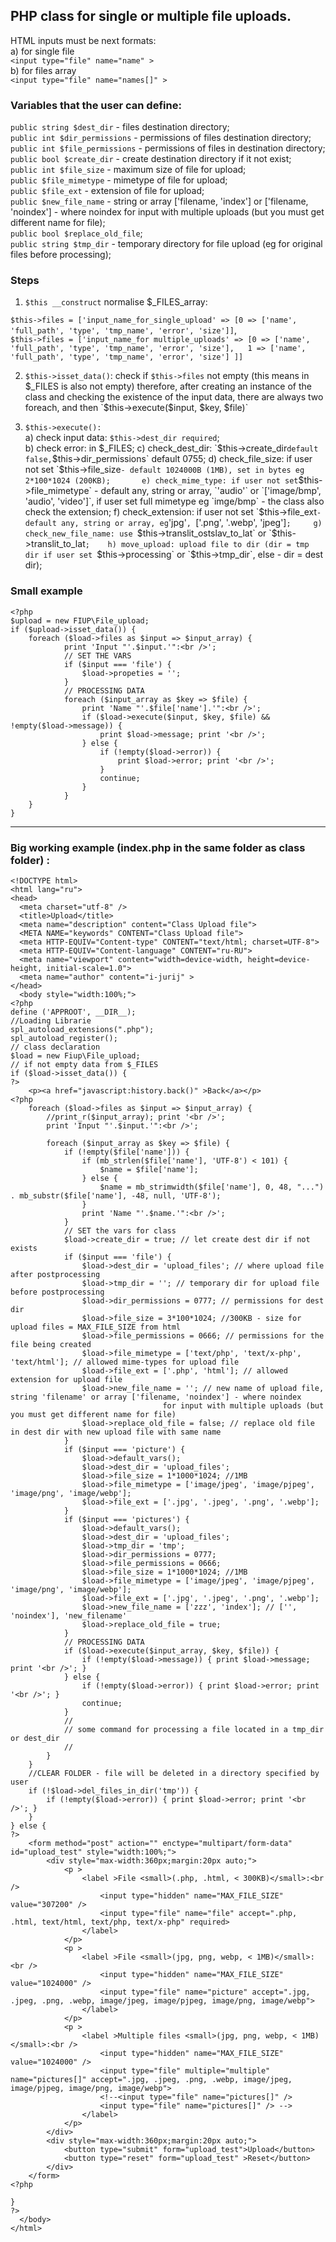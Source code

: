 ## PHP class for single or multiple file uploads.

HTML inputs must be next formats:   
a) for single file   
``` <input type="file" name="name" > ```   
b) for files array        
``` <input type="file" name="names[]" > ```  
### Variables that the user can define:   
`public string $dest_dir` - files destination directory;   
`public int $dir_permissions` - permissions of files destination directory;   
`public int $file_permissions` - permissions of files in destination directory;   
`public bool $create_dir` - create destination directory if it not exist;  
`public int $file_size` - maximum size of file for upload;   
`public $file_mimetype` - mimetype of file for upload;   
`public $file_ext` - extension of file for upload;   
`public $new_file_name` - string or array ['filename, 'index'] or ['filename, 'noindex'] - where noindex for input with multiple uploads (but you must get different name for file);   
`public bool $replace_old_file`;   
`public string $tmp_dir` - temporary directory for file upload (eg for original files before processing);   
    
### Steps   
1. `$this __construct` normalise $_FILES_array:
   
`$this->files = ['input_name_for_single_upload' =>
[0 => ['name', 'full_path', 'type', 'tmp_name', 'error', 'size']]`,    
`$this->files = ['input_name_for multiple_uploads' => [0 => ['name', 'full_path', 'type', 'tmp_name', 'error', 'size'],   1 => ['name', 'full_path', 'type', 'tmp_name', 'error', 'size'] ]]`   

2. `$this->isset_data()`: check if `$this->files` not empty (this means in $_FILES is also not empty)    
therefore, after creating an instance of the class and checking the existence of the input data, there are always two foreach, and then   
`$this->execute($input, $key, $file)`    

3. `$this->execute():`   
a) check input data: `$this->dest_dir required`;   
b) check error: in $_FILES;   
c) check_dest_dir: `$this->create_dir` default false, `$this->dir_permissions` default 0755;   
d) check_file_size: if user not set `$this->file_size` - default 1024000B (1MB), set in bytes eg 2*100*1024 (200KB);      
e) check_mime_type: if user not set `$this->file_mimetype` - default any, string or array, `'audio'` or `['image/bmp', 'audio', 'video']`,
if user set full mimetype eg `imge/bmp` - the class also check the extension;   
f) check_extension: if user not set `$this->file_ext` - default any, string or array, eg `'jpg'`, `['.png', '.webp', 'jpeg']`;    
g) check_new_file_name: use `$this->translit_ostslav_to_lat` or `$this->translit_to_lat`;   
h) move_upload: upload file to dir (dir = tmp dir if user set `$this->processing` or `$this->tmp_dir`, else - dir = dest dir);

### Small example
```
<?php   
$upload = new FIUP\File_upload;   
if ($upload->isset_data()) {   
	foreach ($load->files as $input => $input_array) {   
 			print 'Input "'.$input.'":<br />';   
			// SET THE VARS   
			if ($input === 'file') {
				$load->propeties = '';
			}
			// PROCESSING DATA  
			foreach ($input_array as $key => $file) {   
				print 'Name "'.$file['name'].'":<br />';    
				if ($load->execute($input, $key, $file) && !empty($load->message)) {   
					print $load->message; print '<br />';  
				} else {   
					if (!empty($load->error)) {
						print $load->error; print '<br />';
					}      
					continue;   
				}   
			}   
	}   
}
```
____   

### Big working example (index.php in the same folder as class folder) :
```
<!DOCTYPE html>
<html lang="ru">
<head>
  <meta charset="utf-8" />
  <title>Upload</title>
  <meta name="description" content="Class Upload file">
  <META NAME="keywords" CONTENT="Class Upload file">
  <meta HTTP-EQUIV="Content-type" CONTENT="text/html; charset=UTF-8">
  <meta HTTP-EQUIV="Content-language" CONTENT="ru-RU">
  <meta name="viewport" content="width=device-width, height=device-height, initial-scale=1.0">
  <meta name="author" content="i-jurij" >
</head>
  <body style="width:100%;">
<?php
define ('APPROOT', __DIR__);
//Loading Librarie
spl_autoload_extensions(".php");
spl_autoload_register();
// class declaration
$load = new Fiup\File_upload;
// if not empty data from $_FILES
if ($load->isset_data()) {
?>
	<p><a href="javascript:history.back()" >Back</a></p>
<?php
	foreach ($load->files as $input => $input_array) {
		//print_r($input_array); print '<br />';
		print 'Input "'.$input.'":<br />';

		foreach ($input_array as $key => $file) {
			if (!empty($file['name'])) {
				if (mb_strlen($file['name'], 'UTF-8') < 101) {
					$name = $file['name'];
				} else {
					$name = mb_strimwidth($file['name'], 0, 48, "...") . mb_substr($file['name'], -48, null, 'UTF-8');
				}
				print 'Name "'.$name.'":<br />';
			}
			// SET the vars for class
			$load->create_dir = true; // let create dest dir if not exists
			if ($input === 'file') {
				$load->dest_dir = 'upload_files'; // where upload file after postprocessing
				$load->tmp_dir = ''; // temporary dir for upload file before postprocessing
				$load->dir_permissions = 0777; // permissions for dest dir
				$load->file_size = 3*100*1024; //300KB - size for upload files = MAX_FILE_SIZE from html
				$load->file_permissions = 0666; // permissions for the file being created
				$load->file_mimetype = ['text/php', 'text/x-php', 'text/html']; // allowed mime-types for upload file
				$load->file_ext = ['.php', 'html']; // allowed extension for upload file
				$load->new_file_name = ''; // new name of upload file, string 'filename' or array ['filename, 'noindex'] - where noindex
							      for input with multiple uploads (but you must get different name for file)
				$load->replace_old_file = false; // replace old file in dest dir with new upload file with same name
			}
			if ($input === 'picture') {
				$load->default_vars();
				$load->dest_dir = 'upload_files';
				$load->file_size = 1*1000*1024; //1MB
				$load->file_mimetype = ['image/jpeg', 'image/pjpeg', 'image/png', 'image/webp'];
				$load->file_ext = ['.jpg', '.jpeg', '.png', '.webp'];
			}
			if ($input === 'pictures') {
				$load->default_vars();
				$load->dest_dir = 'upload_files';
				$load->tmp_dir = 'tmp';
				$load->dir_permissions = 0777;
				$load->file_permissions = 0666;
				$load->file_size = 1*1000*1024; //1MB
				$load->file_mimetype = ['image/jpeg', 'image/pjpeg', 'image/png', 'image/webp'];
				$load->file_ext = ['.jpg', '.jpeg', '.png', '.webp'];
				$load->new_file_name = ['zzz', 'index']; // ['', 'noindex'], 'new_filename'
				$load->replace_old_file = true;
			}
			// PROCESSING DATA
			if ($load->execute($input_array, $key, $file)) {
				if (!empty($load->message)) { print $load->message; print '<br />'; }
			} else {
				if (!empty($load->error)) { print $load->error; print '<br />'; }
				continue;
			}
			//
			// some command for processing a file located in a tmp_dir or dest_dir
			//
		}
	}
	//CLEAR FOLDER - file will be deleted in a directory specified by user
	if (!$load->del_files_in_dir('tmp')) {
		if (!empty($load->error)) { print $load->error; print '<br />'; }
	}
} else {
?>
	<form method="post" action="" enctype="multipart/form-data" id="upload_test" style="width:100%;">
		<div style="max-width:360px;margin:20px auto;">
	       	<p >
		        <label >File <small>(.php, .html, < 300KB)</small>:<br />
		           	<input type="hidden" name="MAX_FILE_SIZE" value="307200" />
					<input type="file" name="file" accept=".php, .html, text/html, text/php, text/x-php" required>
		        </label>
		    </p>
		    <p >
		        <label >File <small>(jpg, png, webp, < 1MB)</small>:<br />
		            <input type="hidden" name="MAX_FILE_SIZE" value="1024000" />
		            <input type="file" name="picture" accept=".jpg, .jpeg, .png, .webp, image/jpeg, image/pjpeg, image/png, image/webp">
		        </label>
		    </p>
		    <p >
		        <label >Multiple files <small>(jpg, png, webp, < 1MB)</small>:<br />
		            <input type="hidden" name="MAX_FILE_SIZE" value="1024000" />
		            <input type="file" multiple="multiple" name="pictures[]" accept=".jpg, .jpeg, .png, .webp, image/jpeg, image/pjpeg, image/png, image/webp">
		          	<!--<input type="file" name="pictures[]" />
					<input type="file" name="pictures[]" /> -->
				</label>
		    </p>
	    </div>
	    <div style="max-width:360px;margin:20px auto;">
	        <button type="submit" form="upload_test">Upload</button>
	        <button type="reset" form="upload_test" >Reset</button>
	    </div>
  	</form>
<?php

}
?>
  </body>
</html>
```
